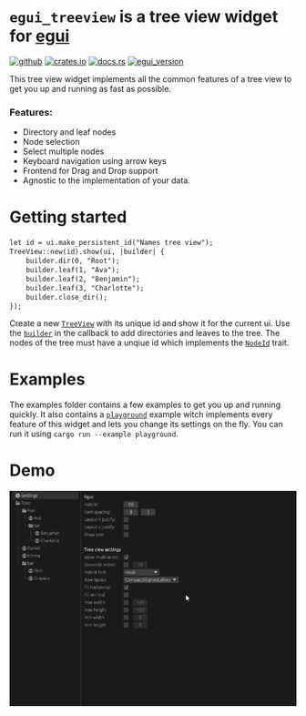 # `egui_treeview` is a tree view widget for [egui](https://github.com/emilk/egui)

[![github](https://img.shields.io/badge/github-LennysLounge/egui_ltreeview-8da0cb?logo=github)](https://github.com/LennysLounge/egui_ltreeview)
[![crates.io](https://img.shields.io/crates/v/egui_ltreeview)](https://crates.io/crates/egui_ltreeview)
[![docs.rs](https://img.shields.io/docsrs/egui_ltreeview)](https://docs.rs/egui_ltreeview)
[![egui_version](https://img.shields.io/badge/egui-0.31-blue)](https://github.com/emilk/egui)

This tree view widget implements all the common features of a tree view to get you
up and running as fast as possible.

### Features:
* Directory and leaf nodes
* Node selection
* Select multiple nodes
* Keyboard navigation using arrow keys
* Frontend for Drag and Drop support
* Agnostic to the implementation of your data.

# Getting started
```
let id = ui.make_persistent_id("Names tree view");
TreeView::new(id).show(ui, |builder| {
    builder.dir(0, "Root");
    builder.leaf(1, "Ava");
    builder.leaf(2, "Benjamin");
    builder.leaf(3, "Charlotte");
    builder.close_dir();
});
```
Create a new [`TreeView`](https://docs.rs/egui_ltreeview/latest/egui_ltreeview/struct.TreeView.html) with its unique id and show it for the current ui.
Use the [`builder`](https://docs.rs/egui_ltreeview/latest/egui_ltreeview/struct.TreeViewBuilder.html) in the callback to add directories and leaves
to the tree. The nodes of the tree must have a unqiue id which implements the [`NodeId`](https://docs.rs/egui_ltreeview/latest/egui_ltreeview/trait.NodeId.html) trait.

# Examples
The examples folder contains a few examples to get you up and running quickly.
It also contains a [`playground`](https://github.com/LennysLounge/egui_ltreeview/blob/main/examples/playground/main.rs) example witch implements every feature of this widget and lets you change its settings on the fly. You can run it using `cargo run --example playground`.

# Demo
![Demo showing selection, moving and creation of files in the tree view](demo.gif)

